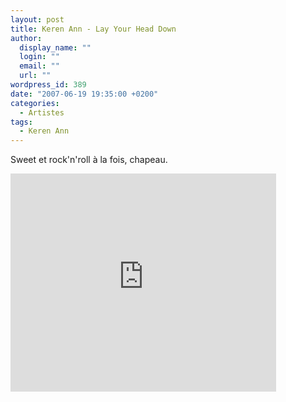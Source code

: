 ```yaml
---
layout: post
title: Keren Ann - Lay Your Head Down
author:
  display_name: ""
  login: ""
  email: ""
  url: ""
wordpress_id: 389
date: "2007-06-19 19:35:00 +0200"
categories:
  - Artistes
tags:
  - Keren Ann
---
```


Sweet et rock'n'roll à la fois, chapeau.

<iframe width="425" height="349" src="http://www.youtube.com/embed/91g9xqh4qU0" frameborder="0" allowfullscreen></iframe>
